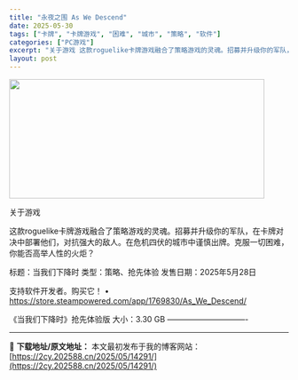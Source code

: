 ```yaml
---
title: "永夜之围 As We Descend"
date: 2025-05-30
tags: ["卡牌", "卡牌游戏", "困难", "城市", "策略", "软件"]
categories: ["PC游戏"]
excerpt: "关于游戏 这款roguelike卡牌游戏融合了策略游戏的灵魂。招募并升级你的军队，在卡牌对决中部署他们，对抗强大的敌人。在危机四伏的城市中谨慎出牌。克服一切困难，你能否高举人性的火炬？ 标题：当我们下降时 类型：策略、抢先体验 发售日期：2025年5月28日 支持软件开发者。购买它！ • https&hellip;"
layout: post
---
```


<img src="https://2cy.202588.cn/wp-content/uploads/2025/05/2025053006021675.jpg" alt="" width="460" height="215" class="aligncenter size-full wp-image-14292" />

关于游戏

这款roguelike卡牌游戏融合了策略游戏的灵魂。招募并升级你的军队，在卡牌对决中部署他们，对抗强大的敌人。在危机四伏的城市中谨慎出牌。克服一切困难，你能否高举人性的火炬？

标题：当我们下降时
类型：策略、抢先体验
发售日期：2025年5月28日

支持软件开发者。购买它！
• https://store.steampowered.com/app/1769830/As_We_Descend/

《当我们下降时》抢先体验版
大小：3.30 GB
——————————- 

---
📖 **下载地址/原文地址：** 本文最初发布于我的博客网站：[https://2cy.202588.cn/2025/05/14291/](https://2cy.202588.cn/2025/05/14291/)
